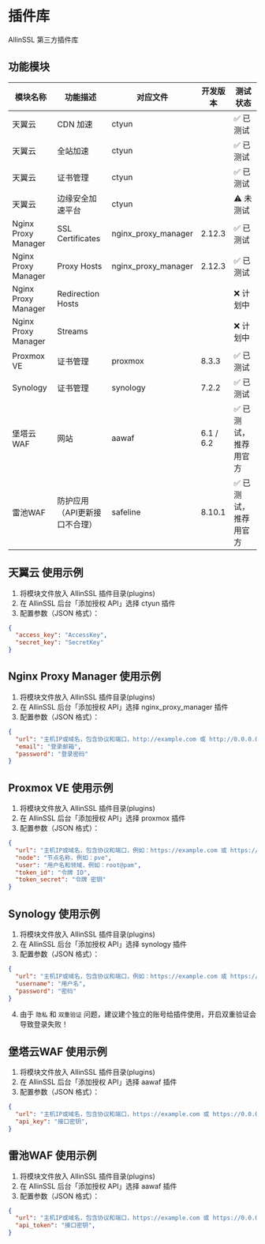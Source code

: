 # 插件库

AllinSSL 第三方插件库

## 功能模块

| 模块名称            | 功能描述          | 对应文件            | 开发版本 | 测试状态  |
| ------------------- | ----------------- | ------------------- | -------- | --------- |
| 天翼云              | CDN 加速          | ctyun               |          | ✅ 已测试 |
| 天翼云              | 全站加速          | ctyun               |          | ✅ 已测试 |
| 天翼云              | 证书管理          | ctyun               |          | ✅ 已测试 |
| 天翼云              | 边缘安全加速平台  | ctyun               |          | ⚠️ 未测试 |
| Nginx Proxy Manager | SSL Certificates  | nginx_proxy_manager | 2.12.3   | ✅ 已测试 |
| Nginx Proxy Manager | Proxy Hosts       | nginx_proxy_manager | 2.12.3   | ✅ 已测试 |
| Nginx Proxy Manager | Redirection Hosts |                     |          | ❌ 计划中 |
| Nginx Proxy Manager | Streams           |                     |          | ❌ 计划中 |
| Proxmox VE          | 证书管理          | proxmox             | 8.3.3    | ✅ 已测试 |
| Synology            | 证书管理          | synology            | 7.2.2    | ✅ 已测试 |
| 堡塔云WAF            | 网站         | aawaf            | 6.1 / 6.2    | ✅ 已测试，推荐用官方 |
| 雷池WAF            | 防护应用（API更新接口不合理）         | safeline            | 8.10.1    | ✅ 已测试，推荐用官方 |


## 天翼云 使用示例

1. 将模块文件放入 AllinSSL 插件目录(plugins)
2. 在 AllinSSL 后台「添加授权 API」选择 ctyun 插件
3. 配置参数（JSON 格式）：

```json
{
  "access_key": "AccessKey",
  "secret_key": "SecretKey"
}
```

## Nginx Proxy Manager 使用示例

1. 将模块文件放入 AllinSSL 插件目录(plugins)
2. 在 AllinSSL 后台「添加授权 API」选择 nginx_proxy_manager 插件
3. 配置参数（JSON 格式）：

```json
{
  "url": "主机IP或域名，包含协议和端口，http://example.com 或 http://0.0.0.0:81",
  "email": "登录邮箱",
  "password": "登录密码"
}
```

## Proxmox VE 使用示例

1. 将模块文件放入 AllinSSL 插件目录(plugins)
2. 在 AllinSSL 后台「添加授权 API」选择 proxmox 插件
3. 配置参数（JSON 格式）：

```json
{
  "url": "主机IP或域名，包含协议和端口，例如：https://example.com 或 https://0.0.0.0:8006",
  "node": "节点名称，例如：pve",
  "user": "用户名和领域，例如：root@pam",
  "token_id": "令牌 ID",
  "token_secret": "令牌 密钥"
}
```

## Synology 使用示例

1. 将模块文件放入 AllinSSL 插件目录(plugins)
2. 在 AllinSSL 后台「添加授权 API」选择 synology 插件
3. 配置参数（JSON 格式）：

```json
{
  "url": "主机IP或域名，包含协议和端口，例如：https://example.com 或 https://0.0.0.0:5001",
  "username": "用户名",
  "password": "密码"
}
```

4.  由于 `隐私` 和 `双重验证` 问题，建议建个独立的账号给插件使用，开启双重验证会导致登录失败！

## 堡塔云WAF 使用示例

1. 将模块文件放入 AllinSSL 插件目录(plugins)
2. 在 AllinSSL 后台「添加授权 API」选择 aawaf 插件
3. 配置参数（JSON 格式）：

```json
{
  "url": "主机IP或域名，包含协议和端口，https://example.com 或 https://0.0.0.0:8379",
  "api_key": "接口密钥",
}
```

## 雷池WAF 使用示例

1. 将模块文件放入 AllinSSL 插件目录(plugins)
2. 在 AllinSSL 后台「添加授权 API」选择 aawaf 插件
3. 配置参数（JSON 格式）：

```json
{
  "url": "主机IP或域名，包含协议和端口，https://example.com 或 https://0.0.0.0:9443",
  "api_token": "接口密钥",
}
```
